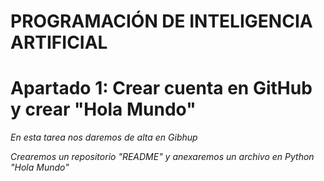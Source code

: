 
# PROGRAMACIÓN DE INTELIGENCIA ARTIFICIAL

# Apartado 1: Crear cuenta en GitHub y crear "Hola Mundo"

_En esta tarea nos daremos de alta en Gibhup_

_Crearemos un repositorio "README" y anexaremos un archivo en Python "Hola Mundo"_
